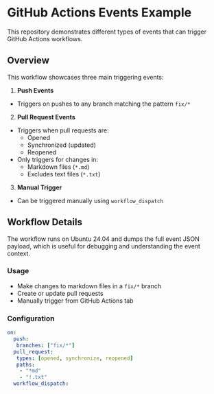 # GitHub Actions Events Example

This repository demonstrates different types of events that can trigger GitHub Actions workflows.

## Overview

This workflow showcases three main triggering events:

1. **Push Events**
  - Triggers on pushes to any branch matching the pattern `fix/*`

2. **Pull Request Events**
  - Triggers when pull requests are:
    - Opened
    - Synchronized (updated)
    - Reopened
  - Only triggers for changes in:
    - Markdown files (`*.md`)
    - Excludes text files (`*.txt`)

3. **Manual Trigger**
  - Can be triggered manually using `workflow_dispatch`

## Workflow Details

The workflow runs on Ubuntu 24.04 and dumps the full event JSON payload, which is useful for debugging and understanding the event context.

### Usage

- Make changes to markdown files in a `fix/*` branch
- Create or update pull requests
- Manually trigger from GitHub Actions tab

### Configuration

```yaml
on:
  push:
   branches: ["fix/*"]
  pull_request:
   types: [opened, synchronize, reopened]
   paths:
    - "*md"
    - "!.txt"
  workflow_dispatch:
```